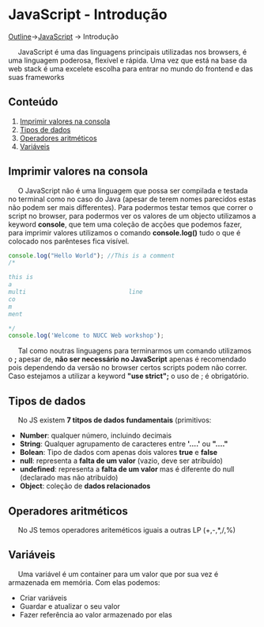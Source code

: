 # JavaScript - Introdução
[Outline](https://github.com/eamorgado/NUCC-2020-2021-Web/blob/main/README.md)->[JavaScript](https://github.com/eamorgado/NUCC-2020-2021-Web/blob/main/Docs/JavaScript/JavaScript.md) -> Introdução

&nbsp;&nbsp;&nbsp;&nbsp; JavaScript é uma das linguagens principais utilizadas nos browsers, é uma linguagem poderosa, flexível e rápida. Uma vez que está na base da web stack é uma excelete escolha para entrar no mundo do frontend e das suas frameworks

## Conteúdo
1. [Imprimir valores na consola](#Imprimir-valores-na-consola)  
2. [Tipos de dados](#Tipos-de-dados)  
3. [Operadores aritméticos](#Operadores-aritméticos)  
4. [Variáveis](#Variáveis)  

## Imprimir valores na consola
&nbsp;&nbsp;&nbsp;&nbsp; O JavaScript não é uma linguagem que possa ser compilada e testada no terminal como no caso do Java (apesar de terem nomes parecidos estas não podem ser mais differentes). Para podermos testar temos que correr o script no browser, para podermos ver os valores de um objecto utilizamos a keyword **console**, que tem uma coleção de acções que podemos fazer, para imprimir valores utilizamos o comando **console.log()** tudo o que é colocado nos parênteses fica visível.

```javascript
console.log("Hello World"); //This is a comment
/*

this is
a 
multi                             line
co
m
ment

*/
console.log('Welcome to NUCC Web workshop');
```

&nbsp;&nbsp;&nbsp;&nbsp; Tal como noutras linguagens para terminarmos um comando utilizamos o **;** apesar de, **não ser necessário no JavaScript** apenas é recomendado pois dependendo da versão no browser  certos scripts podem não correr. Caso estejamos a utilizar a keyword **"use strict";** o uso de ; é obrigatório.


## Tipos de dados
&nbsp;&nbsp;&nbsp;&nbsp; No JS existem **7 titpos de dados fundamentais** (primitivos:
+ **Number**: qualquer número, incluindo decimais  
+ **String**: Qualquer agrupamento de caracteres entre **'....'** ou **"...."**  
+ **Bolean**: Tipo de dados com apenas dois valores **true** e **false**  
+ **null**: representa a **falta de um valor** (vazio, deve ser atribuído)  
+ **undefined**: representa a **falta de um valor** mas é diferente do null (declarado mas não atribuído)  
+ **Object**: coleção de **dados relacionados**  


## Operadores aritméticos
&nbsp;&nbsp;&nbsp;&nbsp; No JS temos operadores ariteméticos iguais a outras LP (+,-,*,/,%)

## Variáveis
&nbsp;&nbsp;&nbsp;&nbsp; Uma variável é um container para um valor que por sua vez é armazenada em memória. Com elas podemos:
+ Criar variáveis  
+ Guardar e atualizar o seu valor  
+ Fazer referência ao valor armazenado por elas  


